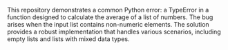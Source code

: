 This repository demonstrates a common Python error: a TypeError in a function designed to calculate the average of a list of numbers. The bug arises when the input list contains non-numeric elements.  The solution provides a robust implementation that handles various scenarios, including empty lists and lists with mixed data types.
